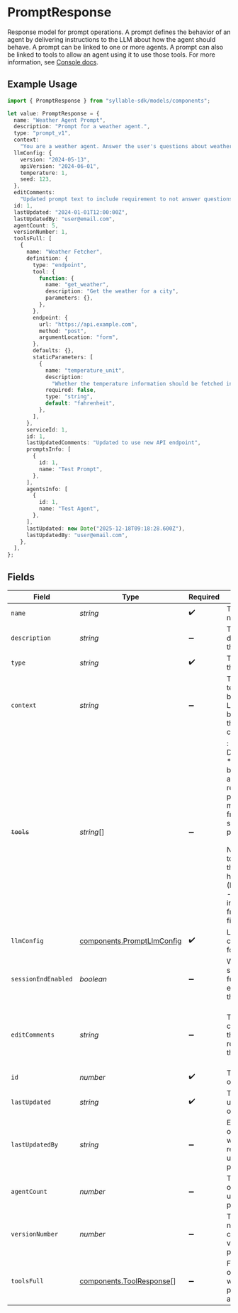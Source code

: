 # PromptResponse

Response model for prompt operations.
A prompt defines the behavior of an agent by delivering instructions to the LLM about how the
agent should behave. A prompt can be linked to one or more agents. A prompt can also be linked to
tools to allow an agent using it to use those tools. For more information, see
[Console docs](https://docs.syllable.ai/Resources/Prompts).

## Example Usage

```typescript
import { PromptResponse } from "syllable-sdk/models/components";

let value: PromptResponse = {
  name: "Weather Agent Prompt",
  description: "Prompt for a weather agent.",
  type: "prompt_v1",
  context:
    "You are a weather agent. Answer the user's questions about weather and nothing else.",
  llmConfig: {
    version: "2024-05-13",
    apiVersion: "2024-06-01",
    temperature: 1,
    seed: 123,
  },
  editComments:
    "Updated prompt text to include requirement to not answer questions that aren't about weather.",
  id: 1,
  lastUpdated: "2024-01-01T12:00:00Z",
  lastUpdatedBy: "user@email.com",
  agentCount: 5,
  versionNumber: 1,
  toolsFull: [
    {
      name: "Weather Fetcher",
      definition: {
        type: "endpoint",
        tool: {
          function: {
            name: "get_weather",
            description: "Get the weather for a city",
            parameters: {},
          },
        },
        endpoint: {
          url: "https://api.example.com",
          method: "post",
          argumentLocation: "form",
        },
        defaults: {},
        staticParameters: [
          {
            name: "temperature_unit",
            description:
              "Whether the temperature information should be fetched in Celsius or Fahrenheit",
            required: false,
            type: "string",
            default: "fahrenheit",
          },
        ],
      },
      serviceId: 1,
      id: 1,
      lastUpdatedComments: "Updated to use new API endpoint",
      promptsInfo: [
        {
          id: 1,
          name: "Test Prompt",
        },
      ],
      agentsInfo: [
        {
          id: 1,
          name: "Test Agent",
        },
      ],
      lastUpdated: new Date("2025-12-18T09:18:28.600Z"),
      lastUpdatedBy: "user@email.com",
    },
  ],
};
```

## Fields

| Field                                                                                                                                                                                                                                   | Type                                                                                                                                                                                                                                    | Required                                                                                                                                                                                                                                | Description                                                                                                                                                                                                                             | Example                                                                                                                                                                                                                                 |
| --------------------------------------------------------------------------------------------------------------------------------------------------------------------------------------------------------------------------------------- | --------------------------------------------------------------------------------------------------------------------------------------------------------------------------------------------------------------------------------------- | --------------------------------------------------------------------------------------------------------------------------------------------------------------------------------------------------------------------------------------- | --------------------------------------------------------------------------------------------------------------------------------------------------------------------------------------------------------------------------------------- | --------------------------------------------------------------------------------------------------------------------------------------------------------------------------------------------------------------------------------------- |
| `name`                                                                                                                                                                                                                                  | *string*                                                                                                                                                                                                                                | :heavy_check_mark:                                                                                                                                                                                                                      | The prompt name                                                                                                                                                                                                                         | Weather Agent Prompt                                                                                                                                                                                                                    |
| `description`                                                                                                                                                                                                                           | *string*                                                                                                                                                                                                                                | :heavy_minus_sign:                                                                                                                                                                                                                      | The description of the prompt                                                                                                                                                                                                           | Prompt for a weather agent.                                                                                                                                                                                                             |
| `type`                                                                                                                                                                                                                                  | *string*                                                                                                                                                                                                                                | :heavy_check_mark:                                                                                                                                                                                                                      | The type of the prompt                                                                                                                                                                                                                  | prompt_v1                                                                                                                                                                                                                               |
| `context`                                                                                                                                                                                                                               | *string*                                                                                                                                                                                                                                | :heavy_minus_sign:                                                                                                                                                                                                                      | The prompt text that will be sent to the LLM at the beginning of the conversation                                                                                                                                                       | You are a weather agent. Answer the user's questions about weather and nothing else.                                                                                                                                                    |
| ~~`tools`~~                                                                                                                                                                                                                             | *string*[]                                                                                                                                                                                                                              | :heavy_minus_sign:                                                                                                                                                                                                                      | : warning: ** DEPRECATED **: This will be removed in a future release, please migrate away from it as soon as possible.<br/><br/>Names of the tools to which the prompt has access (DEPRECATED - use information from full tools field instead) | hangup                                                                                                                                                                                                                                  |
| `llmConfig`                                                                                                                                                                                                                             | [components.PromptLlmConfig](../../models/components/promptllmconfig.md)                                                                                                                                                                | :heavy_check_mark:                                                                                                                                                                                                                      | LLM configuration for a prompt.                                                                                                                                                                                                         |                                                                                                                                                                                                                                         |
| `sessionEndEnabled`                                                                                                                                                                                                                     | *boolean*                                                                                                                                                                                                                               | :heavy_minus_sign:                                                                                                                                                                                                                      | Whether session end functionality is enabled for this prompt                                                                                                                                                                            | false                                                                                                                                                                                                                                   |
| `editComments`                                                                                                                                                                                                                          | *string*                                                                                                                                                                                                                                | :heavy_minus_sign:                                                                                                                                                                                                                      | The comments for the most recent edit to the prompt                                                                                                                                                                                     | Updated prompt text to include requirement to not answer questions that aren't about weather.                                                                                                                                           |
| `id`                                                                                                                                                                                                                                    | *number*                                                                                                                                                                                                                                | :heavy_check_mark:                                                                                                                                                                                                                      | The internal ID of the prompt                                                                                                                                                                                                           | 1                                                                                                                                                                                                                                       |
| `lastUpdated`                                                                                                                                                                                                                           | *string*                                                                                                                                                                                                                                | :heavy_check_mark:                                                                                                                                                                                                                      | The last updated date of the prompt                                                                                                                                                                                                     | 2024-01-01T12:00:00Z                                                                                                                                                                                                                    |
| `lastUpdatedBy`                                                                                                                                                                                                                         | *string*                                                                                                                                                                                                                                | :heavy_minus_sign:                                                                                                                                                                                                                      | Email address of the user who most recently updated the prompt                                                                                                                                                                          | user@email.com                                                                                                                                                                                                                          |
| `agentCount`                                                                                                                                                                                                                            | *number*                                                                                                                                                                                                                                | :heavy_minus_sign:                                                                                                                                                                                                                      | The number of agents using the prompt                                                                                                                                                                                                   | 5                                                                                                                                                                                                                                       |
| `versionNumber`                                                                                                                                                                                                                         | *number*                                                                                                                                                                                                                                | :heavy_minus_sign:                                                                                                                                                                                                                      | The version number of the current version of the prompt                                                                                                                                                                                 | 1                                                                                                                                                                                                                                       |
| `toolsFull`                                                                                                                                                                                                                             | [components.ToolResponse](../../models/components/toolresponse.md)[]                                                                                                                                                                    | :heavy_minus_sign:                                                                                                                                                                                                                      | Full definitions of tools to which the prompt has access                                                                                                                                                                                |                                                                                                                                                                                                                                         |